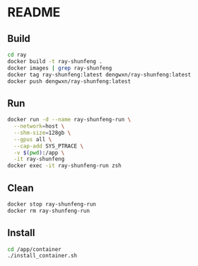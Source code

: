 # README

## Build
```bash
cd ray
docker build -t ray-shunfeng .
docker images | grep ray-shunfeng
docker tag ray-shunfeng:latest dengwxn/ray-shunfeng:latest
docker push dengwxn/ray-shunfeng:latest
```

## Run
```bash
docker run -d --name ray-shunfeng-run \
  --network=host \
  --shm-size=128gb \
  --gpus all \
  --cap-add SYS_PTRACE \
  -v $(pwd):/app \
  -it ray-shunfeng
docker exec -it ray-shunfeng-run zsh
```

## Clean
```bash
docker stop ray-shunfeng-run
docker rm ray-shunfeng-run
```

## Install
```bash
cd /app/container
./install_container.sh
```
